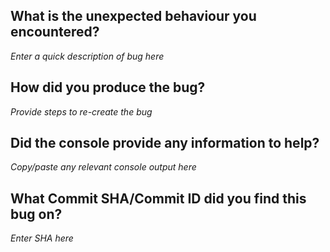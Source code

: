 ## What is the unexpected behaviour you encountered?

*Enter a quick description of bug here*

## How did you produce the bug?

*Provide steps to re-create the bug*

## Did the console provide any information to help?

*Copy/paste any relevant console output here*

## What Commit SHA/Commit ID did you find this bug on?

*Enter SHA here*